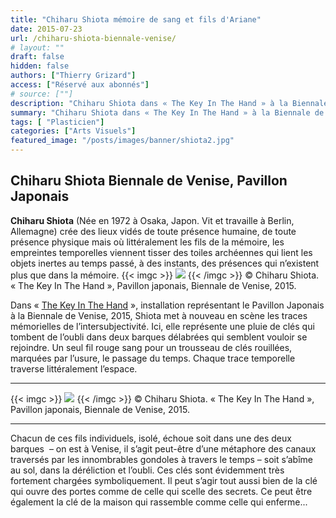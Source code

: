 ```yaml
---
title: "Chiharu Shiota mémoire de sang et fils d'Ariane"
date: 2015-07-23
url: /chiharu-shiota-biennale-venise/
# layout: ""
draft: false
hidden: false
authors: ["Thierry Grizard"]
access: ["Réservé aux abonnés"]
# source: [""]
description: "Chiharu Shiota dans « The Key In The Hand » à la Biennale de Venise met encore en scène les traces mémorielles de l’intersubjectivité, Pavillon japonais"
summary: "Chiharu Shiota dans « The Key In The Hand » à la Biennale de Venise met encore en scène les traces mémorielles de l’intersubjectivité, Pavillon japonais"
tags: [ "Plasticien"]
categories: ["Arts Visuels"]
featured_image: "/posts/images/banner/shiota2.jpg"
---
```

## Chiharu Shiota Biennale de Venise, Pavillon Japonais

**Chiharu Shiota** (Née en 1972 à Osaka, Japon. Vit et travaille à Berlin, Allemagne) crée des lieux vidés de toute présence humaine, de toute présence physique mais où littéralement les fils de la mémoire, les empreintes temporelles viennent tisser des toiles archéennes qui lient les objets inertes au temps passé, à des instants, des présences qui n’existent plus que dans la mémoire.
{{< imgc >}}
![](/posts/images/shiota/chiharu-shiota-state-of-being-biennale-venise-venice-pavillon-japonais-venice-biennal1.jpg) 
{{< /imgc >}}
© Chiharu Shiota. « The Key In The Hand », Pavillon japonais, Biennale de Venise, 2015.

Dans « [The Key In The Hand](http://2015.veneziabiennale-japanpavilion.jp/en/?ref=artefields.net) », installation représentant le Pavillon Japonais à la Biennale de Venise, 2015, Shiota met à nouveau en scène les traces mémorielles de l’intersubjectivité. Ici, elle représente une pluie de clés qui tombent de l’oubli dans deux barques délabrées qui semblent vouloir se rejoindre. Un seul fil rouge sang pour un trousseau de clés rouillées, marquées par l’usure, le passage du temps. Chaque trace temporelle traverse littéralement l’espace.

---
{{< imgc >}}
![](/posts/images/shiota/chiharu-shiota-biennale-vencice-2015-a-key-in-the-and.503.jpg)
{{< /imgc >}}
© Chiharu Shiota. « The Key In The Hand », Pavillon japonais, Biennale de Venise, 2015.

---

Chacun de ces fils individuels, isolé, échoue soit dans une des deux barques  – on est à Venise, il s’agit peut-être d’une métaphore des canaux traversés par les innombrables gondoles à travers le temps – soit s’abîme au sol, dans la déréliction et l’oubli. Ces clés sont évidemment très fortement chargées symboliquement. Il peut s’agir tout aussi bien de la clé qui ouvre des portes comme de celle qui scelle des secrets. Ce peut être également la clé de la maison qui rassemble comme celle qui enferme...